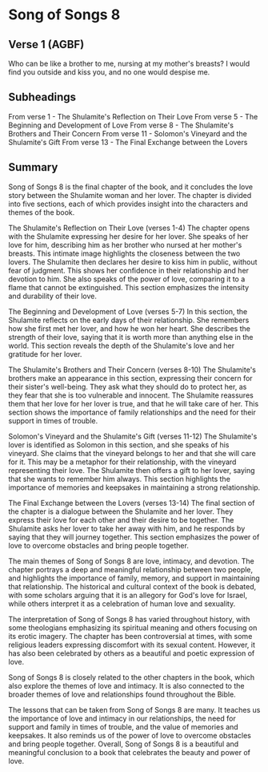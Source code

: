 # Song of Songs 8

## Verse 1 (AGBF)

Who can be like a brother to me, nursing at my mother's breasts? I would find you outside and kiss you, and no one would despise me.

## Subheadings

From verse 1 - The Shulamite's Reflection on Their Love
From verse 5 - The Beginning and Development of Love
From verse 8 - The Shulamite's Brothers and Their Concern
From verse 11 - Solomon's Vineyard and the Shulamite's Gift
From verse 13 - The Final Exchange between the Lovers

## Summary

Song of Songs 8 is the final chapter of the book, and it concludes the love story between the Shulamite woman and her lover. The chapter is divided into five sections, each of which provides insight into the characters and themes of the book.

The Shulamite's Reflection on Their Love (verses 1-4)
The chapter opens with the Shulamite expressing her desire for her lover. She speaks of her love for him, describing him as her brother who nursed at her mother's breasts. This intimate image highlights the closeness between the two lovers. The Shulamite then declares her desire to kiss him in public, without fear of judgment. This shows her confidence in their relationship and her devotion to him. She also speaks of the power of love, comparing it to a flame that cannot be extinguished. This section emphasizes the intensity and durability of their love.

The Beginning and Development of Love (verses 5-7)
In this section, the Shulamite reflects on the early days of their relationship. She remembers how she first met her lover, and how he won her heart. She describes the strength of their love, saying that it is worth more than anything else in the world. This section reveals the depth of the Shulamite's love and her gratitude for her lover.

The Shulamite's Brothers and Their Concern (verses 8-10)
The Shulamite's brothers make an appearance in this section, expressing their concern for their sister's well-being. They ask what they should do to protect her, as they fear that she is too vulnerable and innocent. The Shulamite reassures them that her love for her lover is true, and that he will take care of her. This section shows the importance of family relationships and the need for their support in times of trouble.

Solomon's Vineyard and the Shulamite's Gift (verses 11-12)
The Shulamite's lover is identified as Solomon in this section, and she speaks of his vineyard. She claims that the vineyard belongs to her and that she will care for it. This may be a metaphor for their relationship, with the vineyard representing their love. The Shulamite then offers a gift to her lover, saying that she wants to remember him always. This section highlights the importance of memories and keepsakes in maintaining a strong relationship.

The Final Exchange between the Lovers (verses 13-14)
The final section of the chapter is a dialogue between the Shulamite and her lover. They express their love for each other and their desire to be together. The Shulamite asks her lover to take her away with him, and he responds by saying that they will journey together. This section emphasizes the power of love to overcome obstacles and bring people together.

The main themes of Song of Songs 8 are love, intimacy, and devotion. The chapter portrays a deep and meaningful relationship between two people, and highlights the importance of family, memory, and support in maintaining that relationship. The historical and cultural context of the book is debated, with some scholars arguing that it is an allegory for God's love for Israel, while others interpret it as a celebration of human love and sexuality.

The interpretation of Song of Songs 8 has varied throughout history, with some theologians emphasizing its spiritual meaning and others focusing on its erotic imagery. The chapter has been controversial at times, with some religious leaders expressing discomfort with its sexual content. However, it has also been celebrated by others as a beautiful and poetic expression of love.

Song of Songs 8 is closely related to the other chapters in the book, which also explore the themes of love and intimacy. It is also connected to the broader themes of love and relationships found throughout the Bible.

The lessons that can be taken from Song of Songs 8 are many. It teaches us the importance of love and intimacy in our relationships, the need for support and family in times of trouble, and the value of memories and keepsakes. It also reminds us of the power of love to overcome obstacles and bring people together. Overall, Song of Songs 8 is a beautiful and meaningful conclusion to a book that celebrates the beauty and power of love.